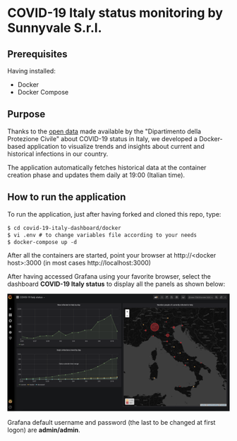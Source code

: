 # COVID-19 Italy status monitoring by Sunnyvale S.r.l.

## Prerequisites

Having installed:
- Docker
- Docker Compose 

## Purpose

Thanks to the [open data](https://github.com/pcm-dpc/COVID-19) made available by the "Dipartimento della Protezione Civile" about COVID-19 status in Italy, we developed a Docker-based application to visualize trends and insights about current and historical infections in our country.

The application automatically fetches historical  data at the container creation phase and updates them daily at 19:00 (Italian time).

## How to run the application

To run the application, just after having forked and cloned this repo, type:

```console
$ cd covid-19-italy-dashboard/docker
$ vi .env # to change variables file according to your needs
$ docker-compose up -d
```

After all the containers are started, point your browser at http://\<docker host\>:3000 (in most cases http://localhost:3000)

After having accessed Grafana using your favorite browser, select the dashboard **COVID-19 Italy status** to display all the panels as shown below:

![alt](img/home.png)

Grafana default username and password (the last to be changed at first logon) are **admin/admin**.
